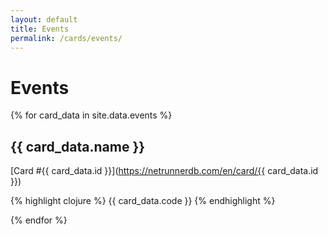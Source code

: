 ```yaml
---
layout: default
title: Events
permalink: /cards/events/
---
```


# Events

{% for card_data in site.data.events %}

## {{ card_data.name }}

[Card #{{ card_data.id }}](https://netrunnerdb.com/en/card/{{ card_data.id }})

{% highlight clojure %}
{{ card_data.code }}
{% endhighlight %}

{% endfor %}
